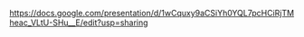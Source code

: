 https://docs.google.com/presentation/d/1wCquxy9aCSiYh0YQL7pcHCiRjTMheac_VLtU-SHu__E/edit?usp=sharing